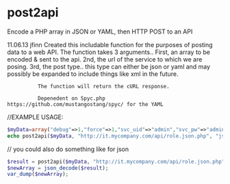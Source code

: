 post2api
========

Encode a PHP array in JSON or YAML, then HTTP POST to an API


 11.06.13 jfinn Created this includable function for the purposes of posting 
                data to a web API.  The function takes 3 arguments.. First,
                an array to be encoded & sent to the api.  2nd, the url of the
                service to which we are posing. 3rd, the post type..
                this type can either be json or yaml and may possibly be expanded
                to include things like xml in the future.  

              The function will return the cURL response.

              Depenedent on Spyc.php https://github.com/mustangostang/spyc/ for the YAML



//EXAMPLE USAGE:
```php
$myData=array("debug"=>1,"force"=>1,"svc_uid"=>"admin","svc_pw"=>"adminmgr","uid"=>"jondoe","op"=>"delete","role"=>"cn=nsmanageddisabledrole,dc=myco,dc=com");
echo post2api($myData, "http://it.mycompany.com/api/role.json.php", "json") // this will echo the output from the POST
```

// you could also do something like for json
```php
$result = post2api($myData, "http://it.mycompany.com/api/role.json.php", "json") // this will echo the output from the POST
$newArray = json_decode($result);
var_dump($newArray);
```
